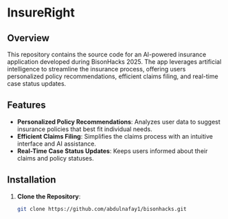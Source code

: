# InsureRight

## Overview

This repository contains the source code for an AI-powered insurance application developed during BisonHacks 2025. The app leverages artificial intelligence to streamline the insurance process, offering users personalized policy recommendations, efficient claims filing, and real-time case status updates.

## Features

- **Personalized Policy Recommendations**: Analyzes user data to suggest insurance policies that best fit individual needs.
- **Efficient Claims Filing**: Simplifies the claims process with an intuitive interface and AI assistance.
- **Real-Time Case Status Updates**: Keeps users informed about their claims and policy statuses.

## Installation

1. **Clone the Repository**:
   ```bash
   git clone https://github.com/abdulnafay1/bisonhacks.git
